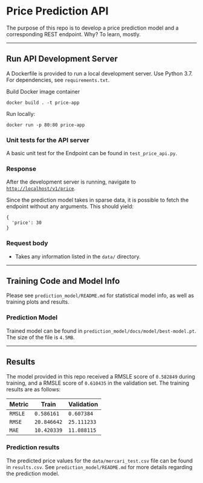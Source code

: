 #  Price Prediction API

The purpose of this repo is to develop a price prediction model and a 
corresponding REST endpoint. Why? To learn, mostly.

---
## Run API Development Server

A Dockerfile is provided to run a local development server. Use Python 3.7. For dependencies, see `requirements.txt`.

Build Docker image container
```
docker build . -t price-app
```

Run locally: 
```
docker run -p 80:80 price-app
```

### Unit tests for the API server

A basic unit test for the Endpoint can be found in `test_price_api.py`. 

### Response

After the development server is running, navigate to [`http://localhost/v1/price`](http://localhost/v1/price). 

Since the prediction model takes in sparse data, it is possible to fetch the endpoint without any arguments. This should yield:

```
{
  'price': 30
}
```
### Request body

- Takes any information listed in the `data/` directory.

---
## Training Code and Model Info

Please see `prediction_model/README.md` for statistical model info, as well as training plots and
results.

### Prediction Model
Trained model can be found in `prediction_model/docs/model/best-model.pt`. The size of the file is `4.5MB`.

---
## Results

The model provided in this repo received a RMSLE score of `0.582849` during training, and a RMSLE score of `0.610435` in the validation set.
The training results are as follows:


| Metric | Train | Validation  |
| --- | --- | --- | 
| `RMSLE` | `0.586161` | `0.607384` |
| `RMSE` | `20.846642` | `25.111233` |
| `MAE` | `10.420339` | `11.088115` |


### Prediction results
The predicted price values for the `data/mercari_test.csv` file can be found in `results.csv`.
See `prediction_model/README.md` for more details regarding the prediction model. 